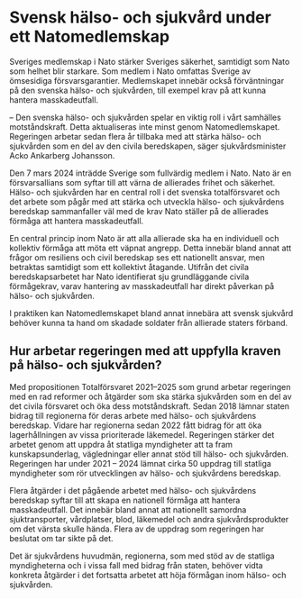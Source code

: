 # Svensk hälso- och sjukvård under ett Natomedlemskap

Sveriges medlemskap i Nato stärker Sveriges säkerhet, samtidigt som Nato som helhet blir starkare. Som medlem i Nato omfattas Sverige av ömsesidiga försvarsgarantier. Medlemskapet innebär också förväntningar på den svenska hälso- och sjukvården, till exempel krav på att kunna hantera masskadeutfall.

– Den svenska hälso- och sjukvården spelar en viktig roll i vårt samhälles motståndskraft. Detta aktualiseras inte minst genom Natomedlemskapet. Regeringen arbetar sedan flera år tillbaka med att stärka hälso- och sjukvården som en del av den civila beredskapen, säger sjukvårdsminister Acko Ankarberg Johansson.

Den 7 mars 2024 inträdde Sverige som fullvärdig medlem i Nato. Nato är en försvarsallians som syftar till att värna de allierades frihet och säkerhet. Hälso- och sjukvården har en central roll i det svenska totalförsvaret och det arbete som pågår med att stärka och utveckla hälso- och sjukvårdens beredskap sammanfaller väl med de krav Nato ställer på de allierades förmåga att hantera masskadeutfall.

En central princip inom Nato är att alla allierade ska ha en individuell och kollektiv förmåga att möta ett väpnat angrepp. Detta innebär bland annat att frågor om resiliens och civil beredskap ses ett nationellt ansvar, men betraktas samtidigt som ett kollektivt åtagande. Utifrån det civila beredskapsarbetet har Nato identifierat sju grundläggande civila förmågekrav, varav hantering av masskadeutfall har direkt påverkan på hälso- och sjukvården.

I praktiken kan Natomedlemskapet bland annat innebära att svensk sjukvård behöver kunna ta hand om skadade soldater från allierade staters förband.

## Hur arbetar regeringen med att uppfylla kraven på hälso- och sjukvården?

Med propositionen Totalförsvaret 2021–2025 som grund arbetar regeringen med en rad reformer och åtgärder som ska stärka sjukvården som en del av det civila försvaret och öka dess motståndskraft. Sedan 2018 lämnar staten bidrag till regionerna för deras arbete med hälso- och sjukvårdens beredskap. Vidare har regionerna sedan 2022 fått bidrag för att öka lagerhållningen av vissa prioriterade läkemedel. Regeringen stärker det arbetet genom att uppdra åt statliga myndigheter att ta fram kunskapsunderlag, vägledningar eller annat stöd till hälso- och sjukvården. Regeringen har under 2021 – 2024 lämnat cirka 50 uppdrag till statliga myndigheter som rör utvecklingen av hälso- och sjukvårdens beredskap.

Flera åtgärder i det pågående arbetet med hälso- och sjukvårdens beredskap syftar till att skapa en nationell förmåga att hantera masskadeutfall. Det innebär bland annat att nationellt samordna sjuktransporter, vårdplatser, blod, läkemedel och andra sjukvårdsprodukter om det värsta skulle hända. Flera av de uppdrag som regeringen har beslutat om tar sikte på det.

Det är sjukvårdens huvudmän, regionerna, som med stöd av de statliga myndigheterna och i vissa fall med bidrag från staten, behöver vidta konkreta åtgärder i det fortsatta arbetet att höja förmågan inom hälso- och sjukvården.

